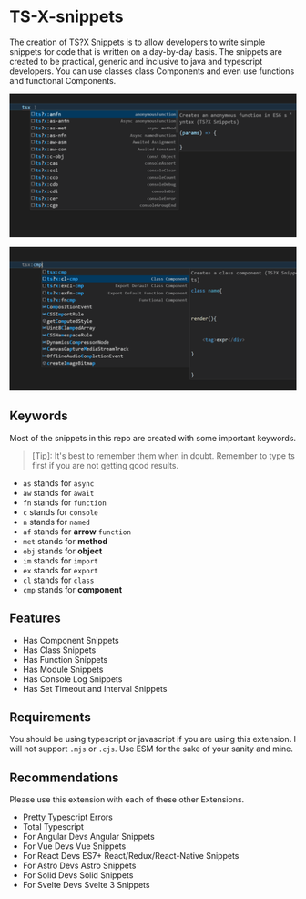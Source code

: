 # TS-X-snippets

The creation of TS?X Snippets is to allow developers to write simple snippets for code that is written on a day-by-day basis.
The snippets are created to be practical, generic and inclusive to java and typescript developers. You can use classes class Components and even use functions and functional Components.

![All Snippets](images/all-tsx-snippets.gif)

![Component Snippets](images/component-snippets.gif)

## Keywords

Most of the snippets in this repo are created with some important keywords.

> [Tip]: It's best to remember them when in doubt. Remember to type ts first if you are not getting good results.  

- `as` stands for `async`
- `aw` stands for `await`
- `fn` stands for `function`
- `c` stands for `console`
- `n` stands for `named`
- `af` stands for **arrow** `function`
- `met` stands for **method**
- `obj` stands for **object**
- `im` stands for `import`
- `ex` stands for `export`
- `cl` stands for `class`
- `cmp` stands for **component**

## Features

- Has Component Snippets
- Has Class Snippets
- Has Function Snippets
- Has Module Snippets
- Has Console Log Snippets
- Has Set Timeout and Interval Snippets

<!-- 
> Tip: Many popular extensions utilize animations. This is an excellent way to show off your extension! We recommend short, focused animations that are easy to follow. -->

## Requirements

You should be using typescript or javascript if you are using this extension. I will not support `.mjs` or `.cjs`.
Use ESM for the sake of your sanity and mine.

## Recommendations

Please use this extension with each of these other Extensions.

- Pretty Typescript Errors
- Total Typescript
- For Angular Devs Angular Snippets
- For Vue Devs Vue Snippets
- For React Devs ES7+ React/Redux/React-Native  Snippets
- For Astro Devs Astro Snippets
- For Solid Devs Solid Snippets
- For Svelte Devs Svelte 3 Snippets

<!-- ## Known Issues

Calling out known issues can help limit users opening duplicate issues against your extension. -->

<!-- ## Working with Markdown

You can author your README using Visual Studio Code. Here are some useful editor keyboard shortcuts:

* Split the editor (`Cmd+\` on macOS or `Ctrl+\` on Windows and Linux).
* Toggle preview (`Shift+Cmd+V` on macOS or `Shift+Ctrl+V` on Windows and Linux).
* Press `Ctrl+Space` (Windows, Linux, macOS) to see a list of Markdown snippets.

## For more information

* [Visual Studio Code's Markdown Support](http://code.visualstudio.com/docs/languages/markdown)
* [Markdown Syntax Reference](https://help.github.com/articles/markdown-basics/)

**Enjoy!** -->
